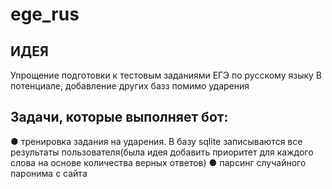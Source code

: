 # ege_rus

## ИДЕЯ
Упрощение подготовки к тестовым заданиями ЕГЭ по русскому языку
В потенциале, добавление других базз помимо ударения

## Задачи, которые выполняет бот:
● тренировка задания на ударения. В базу sqlite записываются все результаты пользователя(была 
идея добавить приоритет для каждого слова на основе количества верных ответов)
● парсинг случайного паронима с сайта 
